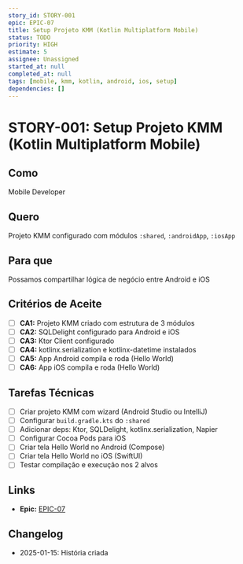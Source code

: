 ```yaml
---
story_id: STORY-001
epic: EPIC-07
title: Setup Projeto KMM (Kotlin Multiplatform Mobile)
status: TODO
priority: HIGH
estimate: 5
assignee: Unassigned
started_at: null
completed_at: null
tags: [mobile, kmm, kotlin, android, ios, setup]
dependencies: []
---
```


# STORY-001: Setup Projeto KMM (Kotlin Multiplatform Mobile)

## Como
Mobile Developer

## Quero
Projeto KMM configurado com módulos `:shared`, `:androidApp`, `:iosApp`

## Para que
Possamos compartilhar lógica de negócio entre Android e iOS

## Critérios de Aceite

- [ ] **CA1:** Projeto KMM criado com estrutura de 3 módulos
- [ ] **CA2:** SQLDelight configurado para Android e iOS
- [ ] **CA3:** Ktor Client configurado
- [ ] **CA4:** kotlinx.serialization e kotlinx-datetime instalados
- [ ] **CA5:** App Android compila e roda (Hello World)
- [ ] **CA6:** App iOS compila e roda (Hello World)

## Tarefas Técnicas

- [ ] Criar projeto KMM com wizard (Android Studio ou IntelliJ)
- [ ] Configurar `build.gradle.kts` do `:shared`
- [ ] Adicionar deps: Ktor, SQLDelight, kotlinx.serialization, Napier
- [ ] Configurar Cocoa Pods para iOS
- [ ] Criar tela Hello World no Android (Compose)
- [ ] Criar tela Hello World no iOS (SwiftUI)
- [ ] Testar compilação e execução nos 2 alvos

## Links

- **Epic:** [EPIC-07](../../stories/epics/epic-07-mobile-kmm-poc.md)

## Changelog

- 2025-01-15: História criada
